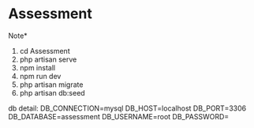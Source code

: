 # Assessment

Note*

1. cd Assessment
2. php artisan serve
3. npm install
4. npm run dev
5. php artisan migrate
6. php artisan db:seed


db detail: 
DB_CONNECTION=mysql
DB_HOST=localhost
DB_PORT=3306
DB_DATABASE=assessment
DB_USERNAME=root
DB_PASSWORD= 

